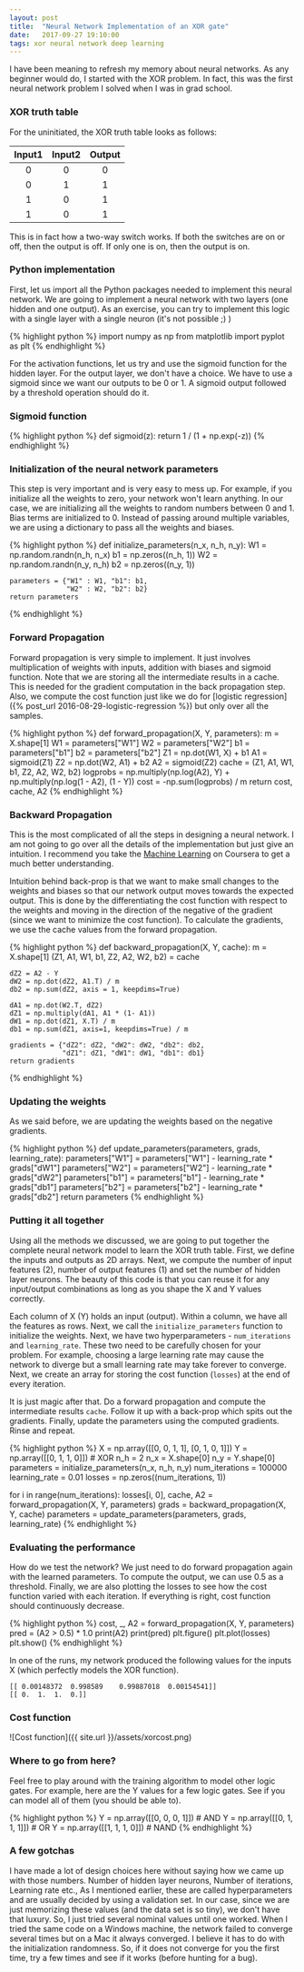 ```yaml
---
layout: post
title:  "Neural Network Implementation of an XOR gate"
date:   2017-09-27 19:10:00
tags: xor neural network deep learning
---
```


I have been meaning to refresh my memory about neural networks. As any beginner would do, I started with the XOR problem. In fact, this was the first neural network problem I solved when I was in grad school.

### XOR truth table

For the uninitiated, the XOR truth table looks as follows:

| Input1 | Input2 | Output  |
| :----: |:------:|:-------:|
| 0 | 0 | 0 |
| 0 | 1 | 1 |
| 1 | 0 | 1 |
| 1 | 0 | 1 |

This is in fact how a two-way switch works. If both the switches are on or off, then the output is off. If only one is on, then the output is on.  

### Python implementation

First, let us import all the Python packages needed to implement this neural network. We are going to implement a neural network with two layers (one hidden and one output). As an exercise, you can try to implement this logic with a single layer with a single neuron (it's not possible ;) )

{% highlight python %}
import numpy as np
from matplotlib import pyplot as plt
{% endhighlight %}

For the activation functions, let us try and use the sigmoid function for the hidden layer. For the output layer, we don't have a choice. We have to use a sigmoid since we want our outputs to be 0 or 1. A sigmoid output followed by a threshold operation should do it.

### Sigmoid function

{% highlight python %}
def sigmoid(z):
    return 1 / (1 + np.exp(-z))
{% endhighlight %}

### Initialization of the neural network parameters

This step is very important and is very easy to mess up. For example, if you initialize all the weights to zero, your network won't learn anything. In our case, we are initializing all the weights to random numbers between 0 and 1. Bias terms are initialized to 0. Instead of passing around multiple variables, we are using a dictionary to pass all the weights and biases.

{% highlight python %}
def initialize_parameters(n_x, n_h, n_y):
    W1 = np.random.randn(n_h, n_x)
    b1 = np.zeros((n_h, 1))
    W2 = np.random.randn(n_y, n_h)
    b2 = np.zeros((n_y, 1))
    
    parameters = {"W1" : W1, "b1": b1,
                  "W2" : W2, "b2": b2}
    return parameters
{% endhighlight %}

### Forward Propagation

Forward propagation is very simple to implement. It just involves multiplication of weights with inputs, addition with biases and sigmoid function. Note that we are storing all the intermediate results in a cache. This is needed for the gradient computation in the back propagation step. Also, we compute the cost function just like we do for [logistic regression]({% post_url 2016-08-29-logistic-regression %}) but only over all the samples.

{% highlight python %}
def forward_propagation(X, Y, parameters):
    m = X.shape[1]
    W1 = parameters["W1"]
    W2 = parameters["W2"]
    b1 = parameters["b1"]
    b2 = parameters["b2"]
    Z1 = np.dot(W1, X) + b1
    A1 = sigmoid(Z1)
    Z2 = np.dot(W2, A1) + b2
    A2 = sigmoid(Z2)
    cache = (Z1, A1, W1, b1, Z2, A2, W2, b2)
    logprobs = np.multiply(np.log(A2), Y) + np.multiply(np.log(1 - A2), (1 - Y))
    cost = -np.sum(logprobs) / m
    return cost, cache, A2
{% endhighlight %}

### Backward Propagation

This is the most complicated of all the steps in designing a neural network. I am not going to go over all the details of the implementation but just give an intuition. I recommend you take the [Machine Learning](https://www.coursera.org/learn/machine-learning) on Coursera to get a much better understanding. 

Intuition behind back-prop is that we want to make small changes to the weights and biases so that our network output moves towards the expected output. This is done by the differentiating the cost function with respect to the weights and moving in the direction of the negative of the gradient (since we want to minimize the cost function). To calculate the gradients, we use the cache values from the forward propagation. 

{% highlight python %}
def backward_propagation(X, Y, cache):
    m = X.shape[1]
    (Z1, A1, W1, b1, Z2, A2, W2, b2) = cache
    
    dZ2 = A2 - Y
    dW2 = np.dot(dZ2, A1.T) / m
    db2 = np.sum(dZ2, axis = 1, keepdims=True)
    
    dA1 = np.dot(W2.T, dZ2)
    dZ1 = np.multiply(dA1, A1 * (1- A1))
    dW1 = np.dot(dZ1, X.T) / m
    db1 = np.sum(dZ1, axis=1, keepdims=True) / m
    
    gradients = {"dZ2": dZ2, "dW2": dW2, "db2": db2,
                 "dZ1": dZ1, "dW1": dW1, "db1": db1}
    return gradients
{% endhighlight %}

### Updating the weights

As we said before, we are updating the weights based on the negative gradients. 

{% highlight python %}
def update_parameters(parameters, grads, learning_rate):
    parameters["W1"] = parameters["W1"] - learning_rate * grads["dW1"]
    parameters["W2"] = parameters["W2"] - learning_rate * grads["dW2"]
    parameters["b1"] = parameters["b1"] - learning_rate * grads["db1"]
    parameters["b2"] = parameters["b2"] - learning_rate * grads["db2"]
    return parameters
{% endhighlight %}

### Putting it all together

Using all the methods we discussed, we are going to put together the complete neural network model to learn the XOR truth table. First, we define the inputs and outputs as 2D arrays. Next, we compute the number of input features (2), number of output features (1) and set the number of hidden layer neurons. The beauty of this code is that you can reuse it for any input/output combinations as long as you shape the X and Y values correctly.

Each column of X (Y) holds an input (output). Within a column, we have all the features as rows. Next, we call the `initialize_parameters` function to initialize the weights. Next, we have two hyperparameters - `num_iterations` and `learning_rate`. These two need to be carefully chosen for your problem. For example, choosing a large learning rate may cause the network to diverge but a small learning rate may take forever to converge. Next, we create an array for storing the cost function (`losses`) at the end of every iteration.

It is just magic after that. Do a forward propagation and compute the intermediate results `cache`. Follow it up with a back-prop which spits out the gradients. Finally, update the parameters using the computed gradients. Rinse and repeat.

{% highlight python %}
X = np.array([[0, 0, 1, 1], [0, 1, 0, 1]])
Y = np.array([[0, 1, 1, 0]]) # XOR
n_h = 2
n_x = X.shape[0]
n_y = Y.shape[0]
parameters = initialize_parameters(n_x, n_h, n_y)
num_iterations = 100000
learning_rate = 0.01
losses = np.zeros((num_iterations, 1))

for i in range(num_iterations):
    losses[i, 0], cache, A2 = forward_propagation(X, Y, parameters)
    grads = backward_propagation(X, Y, cache)
    parameters = update_parameters(parameters, grads, learning_rate)
{% endhighlight %}

### Evaluating the performance

How do we test the network? We just need to do forward propagation again with the learned parameters. To compute the output, we can use 0.5 as a threshold. Finally, we are also plotting the losses to see how the cost function varied with each iteration. If everything is right, cost function should continuously decrease. 

{% highlight python %}
cost, _, A2 = forward_propagation(X, Y, parameters)
pred = (A2 > 0.5) * 1.0
print(A2)
print(pred)
plt.figure()
plt.plot(losses)
plt.show()
{% endhighlight %}

In one of the runs, my network produced the following values for the inputs X (which perfectly models the XOR function).

```
[[ 0.00148372  0.998589    0.99887018  0.00154541]]
[[ 0.  1.  1.  0.]]
```

### Cost function

![Cost function]({{ site.url }}/assets/xorcost.png)


### Where to go from here?

Feel free to play around with the training algorithm to model other logic gates. For example, here are the Y values for a few logic gates. See if you can model all of them (you should be able to).

{% highlight python %}
Y = np.array([[0, 0, 0, 1]]) # AND
Y = np.array([[0, 1, 1, 1]]) # OR
Y = np.array([[1, 1, 1, 0]]) # NAND
{% endhighlight %}

### A few gotchas

I have made a lot of design choices here without saying how we came up with those numbers. Number of hidden layer neurons, Number of iterations, Learning rate etc., As I mentioned earlier, these are called hyperparameters and are usually decided by using a validation set. In our case, since we are just memorizing these values (and the data set is so tiny), we don't have that luxury. So, I just tried several nominal values until one worked. When I tried the same code on a Windows machine, the network failed to converge several times but on a Mac it always converged. I believe it has to do with the initialization randomness. So, if it does not converge for you the first time, try a few times and see if it works (before hunting for a bug).
